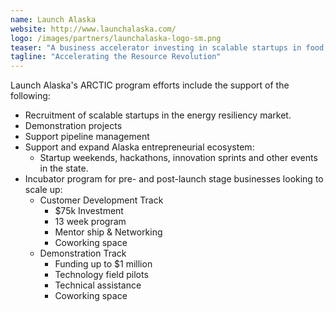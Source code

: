 ```yaml
---
name: Launch Alaska
website: http://www.launchalaska.com/
logo: /images/partners/launchalaska-logo-sm.png
teaser: "A business accelerator investing in scalable startups in food, water, transportation, and energy."
tagline: "Accelerating the Resource Revolution"
---
```


Launch Alaska's ARCTIC program efforts include the support of the following:
* Recruitment of scalable startups in the energy resiliency market.
* Demonstration projects
* Support pipeline management
* Support and expand Alaska entrepreneurial ecosystem:
  * Startup weekends, hackathons, innovation sprints and other events in the state.
* Incubator program for pre- and post-launch stage businesses looking to scale up:
  * Customer Development Track
    * $75k Investment
    * 13 week program
    * Mentor ship & Networking
    * Coworking space
  * Demonstration Track
    * Funding up to $1 million
    * Technology field pilots
    * Technical assistance
    * Coworking space
